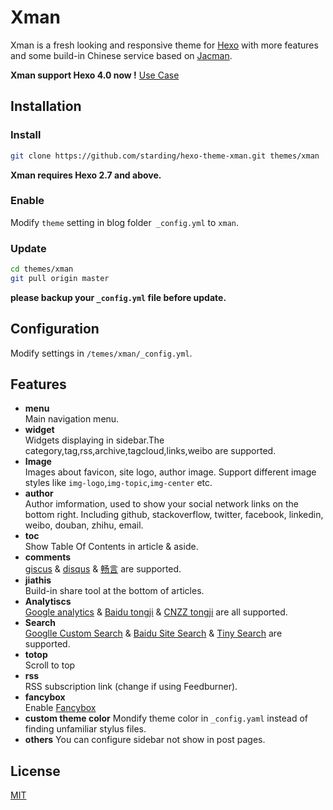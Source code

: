 # Xman
Xman is a fresh looking and responsive theme for [Hexo](http://hexo.io) with more features and some build-in Chinese service based on [Jacman](https://github.com/wuchong/jacman).  

**Xman support Hexo 4.0 now !**
[Use Case](http://jacman.wuchong.me)

## Installation
### Install
```bash
git clone https://github.com/starding/hexo-theme-xman.git themes/xman
```
**Xman requires Hexo 2.7 and above.** 
### Enable
Modify `theme` setting in blog folder` _config.yml` to `xman`.
### Update
```bash
cd themes/xman
git pull origin master
```
**please backup your `_config.yml` file before update.** 

## Configuration

Modify settings in  `/temes/xman/_config.yml`.

## Features
- **menu**  
 Main navigation menu.
- **widget**  
 Widgets displaying in sidebar.The category,tag,rss,archive,tagcloud,links,weibo are supported.
- **Image**  
 Images about favicon, site logo, author image. Support different image styles like `img-logo`,`img-topic`,`img-center` etc.
- **author**  
 Author imformation, used to show your social network links on the bottom right. Including github, stackoverflow, twitter, facebook, linkedin, weibo, douban, zhihu, email.
- **toc**  
 Show Table Of Contents in article & aside.
- **comments**  
 [giscus](https://giscus.app/) & [disqus](https://disqus.com/) & [畅言](http://changyan.kuaizhan.com/) are supported.
- **jiathis**  
 Build-in share tool at the bottom of articles.
- **Analytiscs**  
 [Google analytics](http://www.google.com/analytics/) & [Baidu tongji](http://tongji.baidu.com/) & [CNZZ tongji](http://www.cnzz.com/) are all supported.
- **Search**  
 [Googlle Custom Search](https://www.google.com/cse/ ) & [Baidu Site Search](http://zn.baidu.com/) & [Tiny Search](http://tinysou.com/) are supported.
- **totop**  
 Scroll to top
- **rss**  
 RSS subscription link (change if using Feedburner).
- **fancybox**  
 Enable [Fancybox](http://fancyapps.com/fancybox/)
- **custom theme color**
 Mondify theme color in `_config.yaml` instead of finding unfamiliar stylus files.
- **others**
 You can configure sidebar not show in post pages.


## License
[MIT](/LICENSE)
